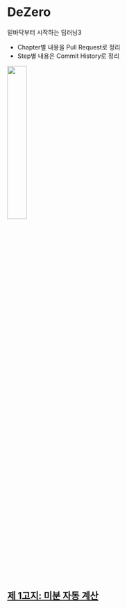 # DeZero
밑바닥부터 시작하는 딥러닝3
- Chapter별 내용을 Pull Request로 정리
- Step별 내용은 Commit History로 정리

<img src="http://image.yes24.com/goods/95343845/800x0" width=30% height=30%/>

## [제 1고지: 미분 자동 계산](https://github.com/jinmang2/DeZero/pull/1)
